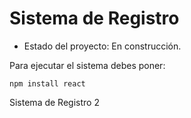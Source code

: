 <h1>Sistema de Registro</h1>

- Estado del proyecto: En construcción.

Para ejecutar el sistema debes poner:

```npm install react```

Sistema de Registro 2

